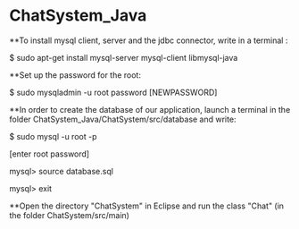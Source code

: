 # ChatSystem_Java

**To install mysql client, server and the jdbc connector, write in a terminal :

$ sudo apt-get install mysql-server mysql-client libmysql-java

**Set up the password for the root:

$ sudo mysqladmin -u root password [NEWPASSWORD]



**In order to create the database of our application, launch a terminal in the folder ChatSystem_Java/ChatSystem/src/database and write:

$ sudo mysql -u root -p 

[enter root password]

mysql> source database.sql

mysql> exit


**Open the directory "ChatSystem" in Eclipse and run the class "Chat" (in the folder ChatSystem/src/main)
